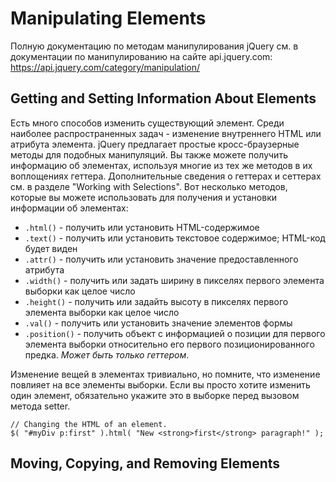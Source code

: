 # Manipulating Elements
Полную документацию по методам манипулирования jQuery см. в документации по манипулированию на сайте api.jquery.com: https://api.jquery.com/category/manipulation/

## Getting and Setting Information About Elements
Есть много способов изменить существующий элемент. Среди наиболее распространенных задач - изменение внутреннего HTML или атрибута элемента. jQuery предлагает простые кросс-браузерные методы для подобных манипуляций. Вы также можете получить информацию об элементах, используя многие из тех же методов в их воплощениях геттера. Дополнительные сведения о геттерах и сеттерах см. в разделе "Working with Selections". Вот несколько методов, которые вы можете использовать для получения и установки информации об элементах:

- `.html()` - получить или установить HTML-содержимое
- `.text()` - получить или установить текстовое содержимое; HTML-код будет виден
- `.attr()` - получить или установить значение предоставленного атрибута
- `.width()` - получить или задать ширину в пикселях первого элемента выборки как целое число
- `.height()` - получить или задайть высоту в пикселях первого элемента выборки как целое число
- `.val()` - получить или установить значение элементов формы
- `.position()` - получить объект с информацией о позиции для первого элемента выборки относительно его первого позиционированного предка. *Может быть только геттером*.

Изменение вещей в элементах тривиально, но помните, что изменение повлияет на все элементы выборки. Если вы просто хотите изменить один элемент, обязательно укажите это в выборке перед вызовом метода setter.

    // Changing the HTML of an element.
    $( "#myDiv p:first" ).html( "New <strong>first</strong> paragraph!" );

## Moving, Copying, and Removing Elements

